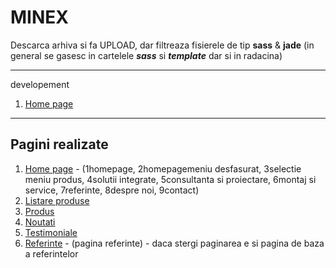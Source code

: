 MINEX
======
Descarca arhiva si fa UPLOAD, dar filtreaza fisierele de tip **sass** & **jade** (in general se gasesc in cartelele _**sass**_ si _**template**_ dar si in radacina)

----------

developement
1. [Home page](www.9online.ro/minex)

----------

Pagini realizate
-------------
1. [Home page](https://rawgit.com/cromozooom/minex/master/home.html) - (1homepage, 2homepagemeniu desfasurat, 3selectie meniu produs, 4solutii integrate, 5consultanta si proiectare, 6montaj si service, 7referinte, 8despre noi, 9contact)
2. [Listare produse](https://rawgit.com/cromozooom/minex/master/categ.html)
3. [Produs](https://rawgit.com/cromozooom/minex/master/prod.html)
4. [Noutati](https://rawgit.com/cromozooom/minex/master/noutati.html)
5. [Testimoniale](https://rawgit.com/cromozooom/minex/master/testimoniale.html)
6. [Referinte](https://rawgit.com/cromozooom/minex/master/referinte.html) - (pagina referinte) - daca stergi paginarea e si pagina de baza a referintelor